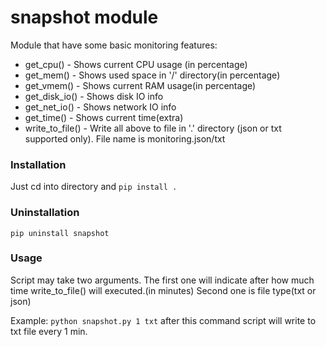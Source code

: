 # snapshot module

Module that have some basic monitoring features:

- get_cpu() - Shows current CPU usage (in percentage)
- get_mem() - Shows used space in '/' directory(in percentage)
- get_vmem() - Shows current RAM usage(in percentage)
- get_disk_io() - Shows disk IO info
- get_net_io() - Shows network IO info
- get_time() - Shows current time(extra)
- write_to_file() - Write all above to file in '.' directory (json or txt supported only). File name is monitoring.json/txt

### Installation

Just cd into directory and
`pip install .`

### Uninstallation

`pip uninstall snapshot`


### Usage

Script may take two arguments. The first one will indicate after how much time write_to_file() will executed.(in minutes)
Second one is file type(txt or json)

Example:
`python snapshot.py 1 txt` after this command script will write to txt file every 1 min.
